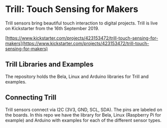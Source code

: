 # Trill: Touch Sensing for Makers

Trill sensors bring beautiful touch interaction to digital projects. Trill is live on Kickstarter from the 16th September 2019. 

[https://www.kickstarter.com/projects/423153472/trill-touch-sensing-for-makers](https://www.kickstarter.com/projects/423153472/trill-touch-sensing-for-makers)

## Trill Libraries and Examples

The repository holds the Bela, Linux and Arduino libraries for Trill and examples.

## Connecting Trill

Trill sensors connect via I2C (3V3, GND, SCL, SDA). The pins are labeled on the boards. In this repo we have the library for Bela, Linux (Raspberry Pi for example) and Arduino with examples for each of the different sensor types.
